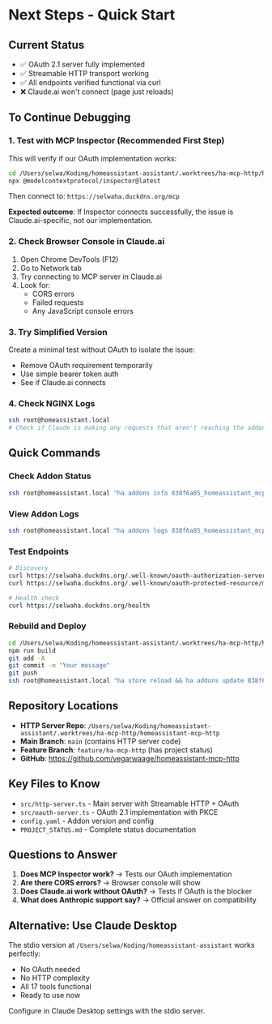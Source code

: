 # Next Steps - Quick Start

## Current Status
- ✅ OAuth 2.1 server fully implemented
- ✅ Streamable HTTP transport working
- ✅ All endpoints verified functional via curl
- ❌ Claude.ai won't connect (page just reloads)

## To Continue Debugging

### 1. Test with MCP Inspector (Recommended First Step)
This will verify if our OAuth implementation works:

```bash
cd /Users/selwa/Koding/homeassistant-assistant/.worktrees/ha-mcp-http/homeassistant-mcp-http/homeassistant-mcp-http
npx @modelcontextprotocol/inspector@latest
```

Then connect to: `https://selwaha.duckdns.org/mcp`

**Expected outcome**: If Inspector connects successfully, the issue is Claude.ai-specific, not our implementation.

### 2. Check Browser Console in Claude.ai
1. Open Chrome DevTools (F12)
2. Go to Network tab
3. Try connecting to MCP server in Claude.ai
4. Look for:
   - CORS errors
   - Failed requests
   - Any JavaScript console errors

### 3. Try Simplified Version
Create a minimal test without OAuth to isolate the issue:
- Remove OAuth requirement temporarily
- Use simple bearer token auth
- See if Claude.ai connects

### 4. Check NGINX Logs
```bash
ssh root@homeassistant.local
# Check if Claude is making any requests that aren't reaching the addon
```

## Quick Commands

### Check Addon Status
```bash
ssh root@homeassistant.local "ha addons info 838f6a85_homeassistant_mcp_http"
```

### View Addon Logs
```bash
ssh root@homeassistant.local "ha addons logs 838f6a85_homeassistant_mcp_http | tail -50"
```

### Test Endpoints
```bash
# Discovery
curl https://selwaha.duckdns.org/.well-known/oauth-authorization-server
curl https://selwaha.duckdns.org/.well-known/oauth-protected-resource/mcp

# Health check
curl https://selwaha.duckdns.org/health
```

### Rebuild and Deploy
```bash
cd /Users/selwa/Koding/homeassistant-assistant/.worktrees/ha-mcp-http/homeassistant-mcp-http/homeassistant-mcp-http
npm run build
git add -A
git commit -m "Your message"
git push
ssh root@homeassistant.local "ha store reload && ha addons update 838f6a85_homeassistant_mcp_http"
```

## Repository Locations

- **HTTP Server Repo**: `/Users/selwa/Koding/homeassistant-assistant/.worktrees/ha-mcp-http/homeassistant-mcp-http`
- **Main Branch**: `main` (contains HTTP server code)
- **Feature Branch**: `feature/ha-mcp-http` (has project status)
- **GitHub**: https://github.com/vegarwaage/homeassistant-mcp-http

## Key Files to Know

- `src/http-server.ts` - Main server with Streamable HTTP + OAuth
- `src/oauth-server.ts` - OAuth 2.1 implementation with PKCE
- `config.yaml` - Addon version and config
- `PROJECT_STATUS.md` - Complete status documentation

## Questions to Answer

1. **Does MCP Inspector work?** → Tests our OAuth implementation
2. **Are there CORS errors?** → Browser console will show
3. **Does Claude.ai work without OAuth?** → Tests if OAuth is the blocker
4. **What does Anthropic support say?** → Official answer on compatibility

## Alternative: Use Claude Desktop

The stdio version at `/Users/selwa/Koding/homeassistant-assistant` works perfectly:
- No OAuth needed
- No HTTP complexity
- All 17 tools functional
- Ready to use now

Configure in Claude Desktop settings with the stdio server.
